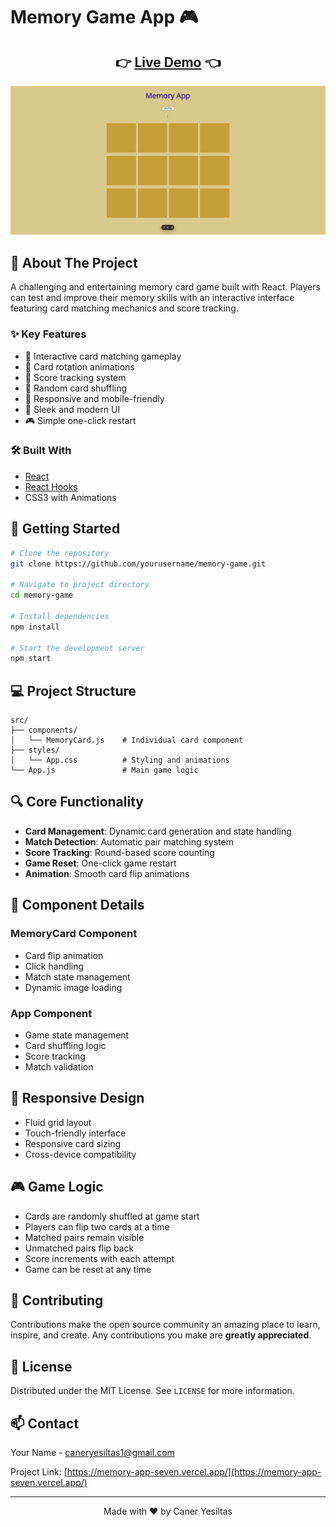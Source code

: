 # Memory Game App 🎮

<div align="center">
  <h2>
    👉 <a href="https://memory-app-seven.vercel.app/">Live Demo</a> 👈
  </h2>
</div>

<div align="center">
  <img src="assets/demo.gif" alt="Memory Game Demo" width="800"/>
</div>

## 📌 About The Project

A challenging and entertaining memory card game built with React. Players can test and improve their memory skills with an interactive interface featuring card matching mechanics and score tracking.

### ✨ Key Features

- 🎴 Interactive card matching gameplay
- 🔄 Card rotation animations
- 🎯 Score tracking system
- 🔀 Random card shuffling
- 📱 Responsive and mobile-friendly
- 🎨 Sleek and modern UI
- 🎮 Simple one-click restart

### 🛠️ Built With

- [React](https://reactjs.org/)
- [React Hooks](https://reactjs.org/docs/hooks-intro.html)
- CSS3 with Animations

## 🚀 Getting Started

```bash
# Clone the repository
git clone https://github.com/yourusername/memory-game.git

# Navigate to project directory
cd memory-game

# Install dependencies
npm install

# Start the development server
npm start
```

## 💻 Project Structure

```
src/
├── components/
│   └── MemoryCard.js    # Individual card component
├── styles/
│   └── App.css          # Styling and animations
└── App.js               # Main game logic
```

## 🔍 Core Functionality

- **Card Management**: Dynamic card generation and state handling
- **Match Detection**: Automatic pair matching system
- **Score Tracking**: Round-based score counting
- **Game Reset**: One-click game restart
- **Animation**: Smooth card flip animations

## 🎯 Component Details

### MemoryCard Component
- Card flip animation
- Click handling
- Match state management
- Dynamic image loading

### App Component
- Game state management
- Card shuffling logic
- Score tracking
- Match validation

## 📱 Responsive Design

- Fluid grid layout
- Touch-friendly interface
- Responsive card sizing
- Cross-device compatibility

## 🎮 Game Logic

- Cards are randomly shuffled at game start
- Players can flip two cards at a time
- Matched pairs remain visible
- Unmatched pairs flip back
- Score increments with each attempt
- Game can be reset at any time

## 🤝 Contributing

Contributions make the open source community an amazing place to learn, inspire, and create. Any contributions you make are **greatly appreciated**.

## 📄 License

Distributed under the MIT License. See `LICENSE` for more information.

## 📫 Contact

Your Name - caneryesiltas1@gmail.com

Project Link: [https://memory-app-seven.vercel.app/](https://memory-app-seven.vercel.app/)

---

<div align="center">
  Made with ❤️ by Caner Yesiltas
</div>
